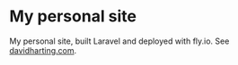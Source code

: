 # My personal site

My personal site, built Laravel and deployed with fly.io.
See [davidharting.com](https://davidharting.com).
